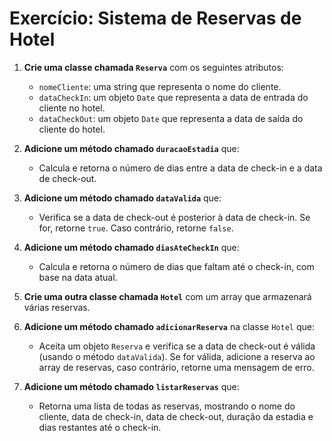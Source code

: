 
# Exercício: Sistema de Reservas de Hotel

1. **Crie uma classe chamada `Reserva`** com os seguintes atributos:
   - `nomeCliente`: uma string que representa o nome do cliente.
   - `dataCheckIn`: um objeto `Date` que representa a data de entrada do cliente no hotel.
   - `dataCheckOut`: um objeto `Date` que representa a data de saída do cliente do hotel.

2. **Adicione um método chamado `duracaoEstadia`** que:
   - Calcula e retorna o número de dias entre a data de check-in e a data de check-out.

3. **Adicione um método chamado `dataValida`** que:
   - Verifica se a data de check-out é posterior à data de check-in. Se for, retorne `true`. Caso contrário, retorne `false`.

4. **Adicione um método chamado `diasAteCheckIn`** que:
   - Calcula e retorna o número de dias que faltam até o check-in, com base na data atual.

5. **Crie uma outra classe chamada `Hotel`** com um array que armazenará várias reservas.

6. **Adicione um método chamado `adicionarReserva`** na classe `Hotel` que:
   - Aceita um objeto `Reserva` e verifica se a data de check-out é válida (usando o método `dataValida`). Se for válida, adicione a reserva ao array de reservas, caso contrário, retorne uma mensagem de erro.

7. **Adicione um método chamado `listarReservas`** que:
   - Retorna uma lista de todas as reservas, mostrando o nome do cliente, data de check-in, data de check-out, duração da estadia e dias restantes até o check-in.

